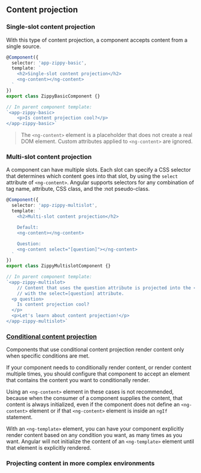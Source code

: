 ## Content projection

### Single-slot content projection
With this type of content projection, a component accepts content from a single source.

```typescript
@Component({
  selector: 'app-zippy-basic',
  template: `
    <h2>Single-slot content projection</h2>
    <ng-content></ng-content>
  `
})
export class ZippyBasicComponent {}

// In parent component template:
`<app-zippy-basic>
    <p>Is content projection cool?</p>
</app-zippy-basic>`
```
> The `<ng-content>` element is a placeholder that does not create a real DOM element.
Custom attributes applied to `<ng-content>` are ignored.

### Multi-slot content projection
A component can have multiple slots. Each slot can specify a CSS selector that
determines which content goes into that slot, by using the `select` attribute of `<ng-content>`.
Angular supports selectors for any combination of tag name, attribute, CSS class,
and the :not pseudo-class.

```typescript
@Component({
  selector: 'app-zippy-multislot',
  template: `
    <h2>Multi-slot content projection</h2>

    Default:
    <ng-content></ng-content>

    Question:
    <ng-content select="[question]"></ng-content>
  `
})
export class ZippyMultislotComponent {}

// In parent component template:
`<app-zippy-multislot>
    // Content that uses the question attribute is projected into the <ng-content> element
    // with the select=[question] attribute.
  <p question>
    Is content projection cool?
  </p>
  <p>Let's learn about content projection!</p>
</app-zippy-multislot>`
```

### [Conditional content projection](https://angular.io/guide/content-projection#conditional-content-projection)
Components that use conditional content projection render content only when specific conditions are met.

If your component needs to conditionally render content, or render content multiple times,
you should configure that component to accept an <ng-template> element that contains the
content you want to conditionally render.

Using an `<ng-content>` element in these cases is not recommended, because when the consumer
of a component supplies the content, that content is always initialized, even if the component
does not define an `<ng-content>` element or if that `<ng-content>` element is 
inside an `ngIf` statement.

With an `<ng-template>` element, you can have your component explicitly render content based
on any condition you want, as many times as you want. Angular will not initialize the content
of an `<ng-template>` element until that element is explicitly rendered.

### Projecting content in more complex environments

